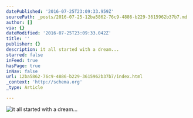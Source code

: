 ```yaml
---
datePublished: '2016-07-25T23:09:33.959Z'
sourcePath: _posts/2016-07-25-12ba5862-76c9-4886-b229-3615962b37b7.md
author: []
via: {}
dateModified: '2016-07-25T23:09:33.042Z'
title: ''
publisher: {}
description: it all started with a dream...
starred: false
inFeed: true
hasPage: true
inNav: false
url: 12ba5862-76c9-4886-b229-3615962b37b7/index.html
_context: 'http://schema.org'
_type: Article

---
```

![it all started with a dream...](https://the-grid-user-content.s3-us-west-2.amazonaws.com/0ba14fe4-bf5d-4afa-9aef-e12ea642e948.jpg)